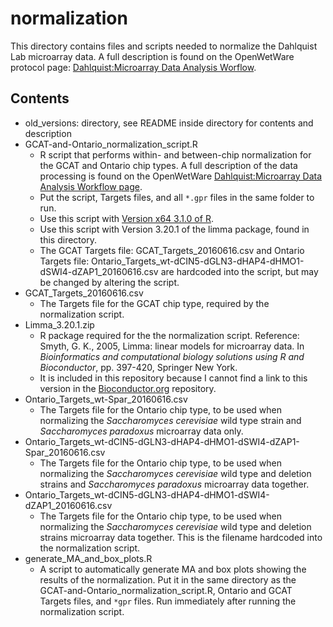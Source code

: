 # normalization

This directory contains files and scripts needed to normalize the Dahlquist Lab microarray data.  A full description is found on the OpenWetWare protocol page: [Dahlquist:Microarray Data Analysis Worflow](http://www.openwetware.org/wiki/Dahlquist:Microarray_Data_Analysis_Workflow).

## Contents

* old_versions: directory, see README inside directory for contents and description
* GCAT-and-Ontario\_normalization_script.R
  * R script that performs within- and between-chip normalization for the GCAT and Ontario chip types.  A full description of the data processing is found on the OpenWetWare [Dahlquist:Microarray Data Analysis Workflow page](http://www.openwetware.org/wiki/Dahlquist:Microarray_Data_Analysis_Workflow). 
  * Put the script, Targets files, and all `*.gpr` files in the same folder to run. 
  * Use this script with [Version x64 3.1.0 of R](http://cran.r-project.org/bin/windows/base/old/3.1.0/).
  * Use this script with Version 3.20.1 of the limma package, found in this directory.
  * The GCAT Targets file: GCAT\_Targets_20160616.csv and Ontario Targets file: Ontario\_Targets\_wt-dCIN5-dGLN3-dHAP4-dHMO1-dSWI4-dZAP1_20160616.csv are hardcoded into the script, but may be changed by altering the script. 
* GCAT\_Targets_20160616.csv
  * The Targets file for the GCAT chip type, required by the normalization script.
* Limma_3.20.1.zip
  * R package required for the the normalization script.  Reference: Smyth, G. K., 2005, Limma: linear models for microarray data. In _Bioinformatics and computational biology solutions using R and Bioconductor_, pp. 397-420, Springer New York.
  * It is included in this repository because I cannot find a link to this version in the [Bioconductor.org](http://www.bioconductor.org) repository.
* Ontario\_Targets_wt-Spar_20160616.csv
  * The Targets file for the Ontario chip type, to be used when normalizing the _Saccharomyces cerevisiae_ wild type strain and _Saccharomyces paradoxus_ microarray data only.
* Ontario\_Targets\_wt-dCIN5-dGLN3-dHAP4-dHMO1-dSWI4-dZAP1-Spar_20160616.csv
  * The Targets file for the Ontario chip type, to be used when normalizing the _Saccharomyces cerevisiae_ wild type and deletion strains and _Saccharomyces paradoxus_ microarray data together.
* Ontario\_Targets\_wt-dCIN5-dGLN3-dHAP4-dHMO1-dSWI4-dZAP1_20160616.csv
  * The Targets file for the Ontario chip type, to be used when normalizing the _Saccharomyces cerevisiae_ wild type and deletion strains microarray data together.  This is the filename hardcoded into the normalization script.
* generate\_MA\_and\_box_plots.R
  * A script to automatically generate MA and box plots showing the results of the normalization.  Put it in the same directory as the GCAT-and-Ontario\_normalization_script.R, Ontario and GCAT Targets files, and `*gpr` files.  Run immediately after running the normalization script.
